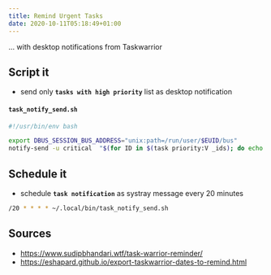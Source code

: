 ```yaml
---
title: Remind Urgent Tasks
date: 2020-10-11T05:18:49+01:00
---
```

... with desktop notifications from Taskwarrior

## Script it ##

* send only **`tasks with high priority`** list as desktop notification

#### **`task_notify_send.sh`**
```bash
#!/usr/bin/env bash

export DBUS_SESSION_BUS_ADDRESS="unix:path=/run/user/$EUID/bus"
notify-send -u critical  "$(for ID in $(task priority:V _ids); do echo [$ID]$(task $ID export | jq -r '.[].description') ; done)"
```

## Schedule it ##

* schedule **`task notification`** as systray message every 20 minutes

```bash
/20 * * * * ~/.local/bin/task_notify_send.sh
```

## Sources ##

* <https://www.sudipbhandari.wtf/task-warrior-reminder/>
* <https://eshapard.github.io/export-taskwarrior-dates-to-remind.html>

